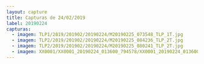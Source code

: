```yaml
---
layout: capture
title: Capturas de 24/02/2019
label: 20190224
capturas:
  - imagem: TLP1/2019/201902/20190224/M20190225_073548_TLP_1T.jpg
  - imagem: TLP2/2019/201902/20190224/M20190225_084236_TLP_2T.jpg
  - imagem: TLP2/2019/201902/20190224/M20190225_080241_TLP_2T.jpg
  - imagem: XX0001/XX0001_20190224_013600_794578/XX0001_20190224_013600_794578_stack_11_meteors.jpg
---
```

